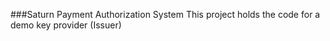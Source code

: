 ###Saturn Payment Authorization System
This project holds the code for a demo key provider (Issuer)
